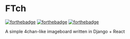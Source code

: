 # FTch

[![forthebadge](https://img.shields.io/badge/made%20for-transgenders-F4C6F5)]() [![forthebadge](https://img.shields.io/badge/gluten-free-B0F9F2)]() [![forthebadge](https://img.shields.io/badge/codestyle-A%2B%2B-brightgreen)]() 


A simple 4chan-like imageboard written in Django + React
